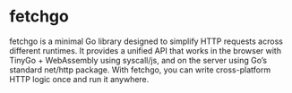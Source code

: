 # fetchgo

fetchgo is a minimal Go library designed to simplify HTTP requests across different runtimes. It provides a unified API that works in the browser with TinyGo + WebAssembly using syscall/js, and on the server using Go’s standard net/http package. With fetchgo, you can write cross-platform HTTP logic once and run it anywhere.
